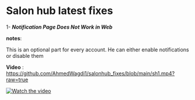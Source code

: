 # Salon hub latest fixes

1- ***Notification Page Does Not Work in Web***

**notes**:

This is an optional part for every account. He can either enable notifications or disable them 

**Video** :
https://github.com/AhmedWagdi1/salonhub_fixes/blob/main/sh1.mp4?raw=true

[![Watch the video](https://raw.githubusercontent.com/username/repo/main/images/video-thumbnail.png)](https://github.com/username/repo/blob/main/demo.mp4?raw=true)
